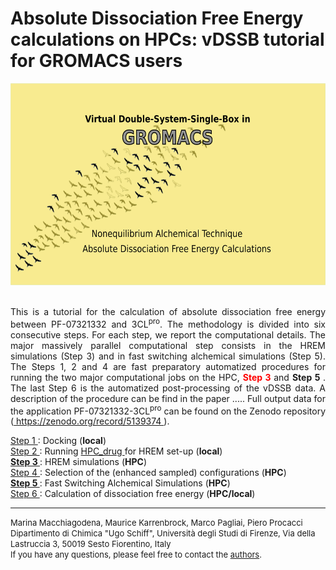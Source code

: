 # Absolute Dissociation  Free Energy calculations on HPCs: vDSSB tutorial for GROMACS users  
<center> <img src="FSDAMgromacs.png" alt="vDSSB in GROMACS" width="600" height="323"></center> <br>
<p style="text-align:justify"> This is a tutorial for the calculation of absolute dissociation free energy between PF-07321332 and 3CL<sup>pro</sup>.
The methodology is divided into six consecutive steps. For each step, we report the computational details. The major massively parallel computational step consists in the HREM simulations (Step 3) and in fast switching alchemical simulations (Step 5). The Steps 1, 2 and 4 are fast preparatory automatized procedures for running the two major computational jobs on the HPC, <font color="FF0000"><b> Step 3 </b></font> and <b> Step 5 </b>.  The last Step 6 is the automatized post-processing of the vDSSB data. A description of the procedure can be find in the paper .....  Full output data for the application PF-07321332-3CL<sup>pro</sup> can be found on the Zenodo repository (<a href="https://zenodo.org/record/5139374"> https://zenodo.org/record/5139374 </a>).</p> 
<a href="step1.html"> Step 1 </a>: Docking (<b>local</b>) <br>
<a href="step2.html"> Step 2 </a>: Running <a href="https://github.com/MauriceKarrenbrock/HPC_Drug"> HPC_drug <a/> for HREM set-up (<b>local</b>) <br>
<b> <a href="step3.html"> Step 3 </a></b>: HREM simulations (<b>HPC</b>)  <br>
<a href="step4.html"> Step 4 </a>: Selection of the (enhanced sampled) configurations (<b>HPC</b>) <br>
<b> <a href="step5.html"> Step 5 </a></b>:  Fast Switching Alchemical Simulations (<b>HPC</b>)<br>
<a href="step6.html"> Step 6 </a>:   Calculation of dissociation free energy (<b>HPC/local</b>)<br>
<hr>
<font size="2"> Marina Macchiagodena, Maurice Karrenbrock, Marco Pagliai, Piero Procacci <br>
 Dipartimento di Chimica "Ugo Schiff", Università degli Studi di Firenze, Via della Lastruccia 3, 50019 Sesto Fiorentino, Italy <br>
 If you have any questions, please feel free to contact the <a href = "mailto: piero.procacci@unifi.it">authors</a>.
  </font>
  

